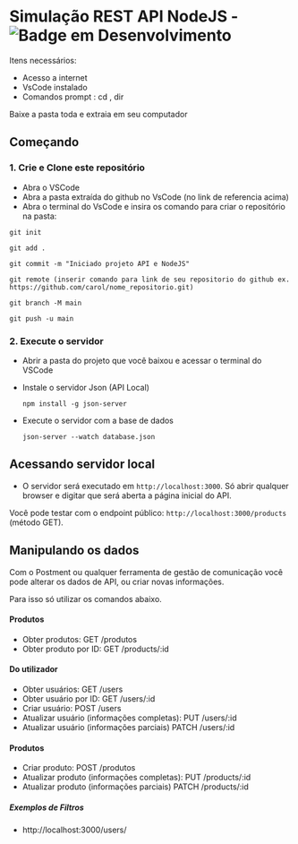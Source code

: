 # Simulação REST API NodeJS   -  ![Badge em Desenvolvimento](http://img.shields.io/static/v1?label=STATUS&message=%20CONCLUÍDO&color=GREEN&style=for-the-badge)



Itens necessários:
- Acesso a internet
- VsCode instalado
- Comandos prompt : cd , dir 


Baixe a pasta toda e extraia em seu computador

## Começando

### 1. Crie e Clone este repositório

* Abra o VSCode 
* Abra a pasta extraída do github no VsCode (no link de referencia acima)
* Abra o terminal do VsCode e insira os comando para criar o repositório na pasta:

 `git init`
 
 `git add .`
 
 `git commit -m "Iniciado projeto API e NodeJS"`
 
 `git remote (inserir comando para link de seu repositorio do github ex. https://github.com/carol/nome_repositorio.git)`
 
 `git branch -M main`
 
 `git push -u main`


### 2. Execute o servidor

 
- Abrir a pasta do projeto que você baixou e acessar o terminal do VSCode 
 
- Instale o servidor Json (API Local)
  
   `npm install -g json-server`

   
-  Execute o servidor com a base de dados

   `json-server --watch database.json`

## Acessando servidor local


- O servidor será executado em `http://localhost:3000`. Só abrir qualquer browser e digitar que será aberta a página inicial do API.

Você pode testar com o endpoint público: `http://localhost:3000/products` (método GET).

## Manipulando os dados
Com o Postment ou qualquer ferramenta de gestão de comunicação você pode alterar os dados de API, ou criar novas informações.

Para isso só utilizar os comandos abaixo.


#### Produtos

- Obter produtos: GET /produtos
- Obter produto por ID: GET /products/:id

#### Do utilizador

- Obter usuários: GET /users
- Obter usuário por ID: GET /users/:id
- Criar usuário: POST /users
- Atualizar usuário (informações completas): PUT /users/:id
- Atualizar usuário (informações parciais) PATCH /users/:id

#### Produtos
- Criar produto: POST /produtos
- Atualizar produto (informações completas): PUT /products/:id
- Atualizar produto (informações parciais) PATCH /products/:id


##### Exemplos de Filtros
- http://localhost:3000/users/
